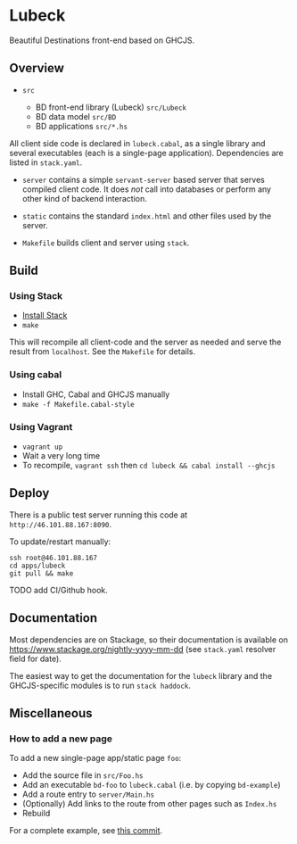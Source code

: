 
# Lubeck

Beautiful Destinations front-end based on GHCJS.



## Overview

- `src`

  - BD front-end library (Lubeck) `src/Lubeck`
  - BD data model `src/BD`
  - BD applications `src/*.hs`

All client side code is declared in `lubeck.cabal`, as a single library and several executables (each is a single-page application).
Dependencies are listed in `stack.yaml`.

- `server` contains a simple `servant-server` based server that serves compiled client code. It does *not* call into databases or
  perform any other kind of backend interaction.

- `static` contains the standard `index.html` and other files used by the server.

- `Makefile` builds client and server using `stack`.


## Build

### Using Stack

- [Install Stack](http://docs.haskellstack.org/)
- `make`

This will recompile all client-code and the server as needed and serve the result from `localhost`.
See the `Makefile` for details.

### Using cabal

- Install GHC, Cabal and GHCJS manually
- `make -f Makefile.cabal-style`

### Using Vagrant

- `vagrant up`
- Wait a very long time
- To recompile, `vagrant ssh` then `cd lubeck && cabal install --ghcjs`



## Deploy

There is a public test server running this code at `http://46.101.88.167:8090`.

To update/restart manually:

    ssh root@46.101.88.167
    cd apps/lubeck
    git pull && make

TODO add CI/Github hook.


## Documentation

Most dependencies are on Stackage, so their documentation is available on https://www.stackage.org/nightly-yyyy-mm-dd (see `stack.yaml` resolver field for date).

The easiest way to get the documentation for the `lubeck` library and the GHCJS-specific modules is to run `stack haddock`.




## Miscellaneous

### How to add a new page

To add a new single-page app/static page `foo`:

- Add the source file in `src/Foo.hs`
- Add an executable `bd-foo` to `lubeck.cabal` (i.e. by copying `bd-example`)
- Add a route entry to `server/Main.hs`
- (Optionally) Add links to the route from other pages such as `Index.hs`
- Rebuild

For a complete example, see [this commit](https://github.com/BeautifulDestinations/lubeck/commit/319f44c76cf18dacfb3ad4115ac976a1392fc11e).
